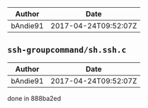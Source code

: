 Author | Date
--- | ---
bAndie91 | 2017-04-24T09:52:07Z

``ssh-groupcommand/sh.ssh.c``
---

Author | Date
--- | ---
bAndie91 | 2017-04-24T09:52:07Z

done in 888ba2ed
